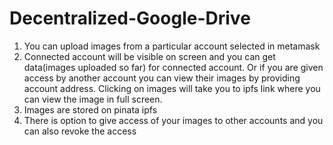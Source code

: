 # Decentralized-Google-Drive

1. You can upload images from a particular account selected in metamask
2. Connected account will be visible on screen and you can get data(images uploaded so far) for connected account. Or if you are given access by another account you can view their images by providing account address.
   Clicking on images will take you to ipfs link where you can view the image in full screen.
3. Images are stored on pinata ipfs
4. There is option to give access of your images to other accounts and you can also revoke the access
